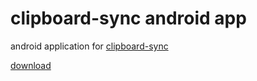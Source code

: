 # clipboard-sync android app

android application for [clipboard-sync](https://github.com/songokas/clipboard-sync)

[download](https://github.com/songokas/clipboard-sync/releases/download/3.0.1/clipboard-sync-android_3.0.1.apk)
